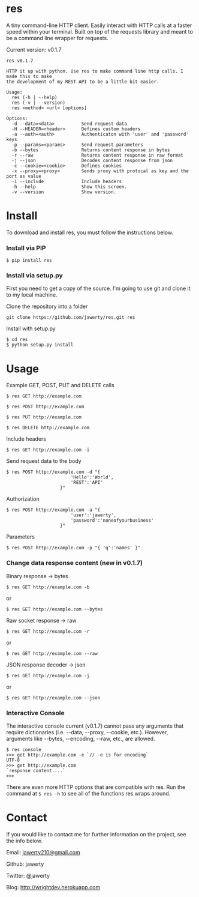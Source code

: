 # res
A tiny command-line HTTP client. Easily interact with HTTP calls at a faster speed within your terminal. Built on top of the requests library and meant to be a command line wrapper for requests. 

Current version: v0.1.7

```
res v0.1.7

HTTP it up with python. Use res to make command line http calls. I made this to make
the development of my REST API to be a little bit easier.

Usage:
  res (-h | --help)
  res (-v | --version)
  res <method> <url> [options]

Options:
  -d --data=<data>          Send request data
  -H --HEADER=<header>      Defines custom headers
  -a --auth=<auth>          Authenticaton with 'user' and 'password' keys
  -p --params=<params>      Send request parameters
  -b --bytes                Returns content response in bytes
  -r --raw                  Returns content response in raw format
  -j --json                 Decodes content response from json
  -c --cookie=<cookie>      Defines cookies
  -x --proxy=<proxy>        Sends proxy with protocal as key and the port as value
  -i --include              Include headers
  -h --help                 Show this screen.
  -v --version              Show version.
```

# Install
To download and install res, you must follow the instructions below.

### Install via PIP
```
$ pip install res
```

### Install via setup.py
First you need to get a copy of the source. I'm going to use git and clone it to my local machine. 

Clone the repository into a folder
```
git clone https://github.com/jawerty/res.git res
```

Install with setup.py
```
$ cd res
$ python setup.py install
```

# Usage
Example GET, POST, PUT and DELETE calls
```
$ res GET http://example.com

$ res POST http://example.com

$ res PUT http://example.com

$ res DELETE http://example.com
```

Include headers
```
$ res GET http://example.com -i
```

Send request data to the body
```
$ res POST http://example.com -d "{
						'Hello':'World',
						'REST':'API'
					}"
```

Authorization
```
$ res POST http://example.com -a "{
						'user':'jawerty',
						'password':'noneofyourbusiness'
					}"
```

Parameters
```
$ res POST http://example.com -p "{ 'q':'names' }" 
```

### Change data response content (new in v0.1.7)

Binary response -> bytes 
```
$ res GET http://example.com -b
```
or
```
$ res GET http://example.com --bytes
```


Raw socket response -> raw
```
$ res GET http://example.com -r
```
or
```
$ res GET http://example.com --raw
```


JSON response decoder -> json
```
$ res GET http://example.com -j
```
or
```
$ res GET http://example.com --json
```

### Interactive Console
The interactive console current (v0.1.7) cannot pass any arguments that require dictionaries (i.e. --data, --proxy, --cookie, etc.). However, arguments like --bytes, --encoding, --raw, etc., are allowed.
```
$ res console
>>> get http://example.com -e `// -e is for encoding`
UTF-8
>>> get http://example.com
`response content....`
>>>
```

There are even more HTTP options that are compatible with res. Run the command at `$ res -h` to see all of the functions res wraps around.

# Contact
If you would like to contact me for further information on the project, see the info below.

Email: jawerty210@gmail.com

Github: jawerty

Twitter: @jawerty

Blog: <http://wrightdev.herokuapp.com>
